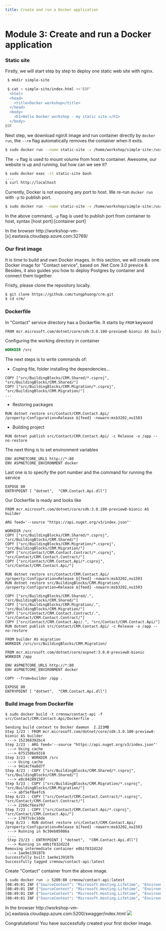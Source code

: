 ```yaml
---
title: Create and run a Docker application
---
```


# Module 3: Create and run a Docker application

### Static site

Firstly, we will start step by step to deploy one static web site with nginx.

```bash
 $ mkdir simple-site

 $ cat > simple-site/index.html <<'EOF'
  <html>
  <head>
    <title>Docker workshop</title>
  </head>
  <body>
    <h1>Hello Docker workshop - my static site.</h1>
  </body>
EOF
```

Next step, we download nginX image and run container directly by `docker run`, the `--rm` flag automatically removes the container when it exits.

```bash
$ sudo docker run --name static-site -v /home/workshop/simple-site:/usr/share/nginx/html:ro --rm nginx
```

The `-v` flag is used to mount volume from host to container. Awesome, our website is up and running, but how can we see it?

```bash
$ sudo docker exec -it static-site bash
....
$ curl http://localhost
```

Currently, Docker is not exposing any port to host. We re-run `docker run` with `-p` to publish port.

```bash
$ sudo docker run --name static-site -v /home/workshop/simple-site:/usr/share/nginx/html:ro -p 32769:80 -d nginx
```

In the above command, `-p` flag is used to publish port from container to host, syntax [host port]:[container port]

In the browser http://workshop-vm-[x].eastasia.cloudapp.azure.com:32769/

### Our first image

It is time to build and own Docker images. In this section, we will create one Docker image for "Contact service", based on .Net Core 3.0 previce 8. Besides, it also guides you how to deploy Postgres by container and connect them together.

Fristly, please clone the repository locally.

```bash
$ git clone https://github.com/tungphuong/crm.git
$ cd crm/
```

### Dockerfile

In "Contact" service directory has a Dockerfile. It starts by `FROM` keyword

```bash
FROM mcr.microsoft.com/dotnet/core/sdk:3.0.100-preview8-bionic AS builder
```

Configuring the working directory in container

```Dockerfile
WORKDIR /src
```

The next steps is to write commands of:

- Coping file, folder installing the dependencies...

```
COPY ["src/BuildingBlocks/CRM.Shared/*.csproj", "src/BuildingBlocks/CRM.Shared/"]
COPY ["src/BuildingBlocks/CRM.Migration/*.csproj", "src/BuildingBlocks/CRM.Migration/"]
...
```

- Restoring packages

```
RUN dotnet restore src/Contact/CRM.Contact.Api/ /property:Configuration=Release ${feed} -nowarn:msb3202,nu1503
```

- Building project

```
RUN dotnet publish src/Contact/CRM.Contact.Api/ -c Release -o /app --no-restore
```

The next thing is to set environment variables

```
ENV ASPNETCORE_URLS http://*:80
ENV ASPNETCORE_ENVIRONMENT docker
```

Last one is to specify the port number and the command for running the service

```
EXPOSE 80
ENTRYPOINT [ "dotnet",  "CRM.Contact.Api.dll"]
```

Our Dockerfile is ready and looks like

```
FROM mcr.microsoft.com/dotnet/core/sdk:3.0.100-preview8-bionic AS builder

ARG feed='--source "https://api.nuget.org/v3/index.json"'

WORKDIR /src
COPY ["src/BuildingBlocks/CRM.Shared/*.csproj", "src/BuildingBlocks/CRM.Shared/"]
COPY ["src/BuildingBlocks/CRM.Migration/*.csproj", "src/BuildingBlocks/CRM.Migration/"]
COPY ["src/Contact/CRM.Contact.Contract/*.csproj", "src/Contact/CRM.Contact.Contract/"]
COPY ["src/Contact/CRM.Contact.Api/*.csproj", "src/Contact/CRM.Contact.Api/"]

RUN dotnet restore src/Contact/CRM.Contact.Api/ /property:Configuration=Release ${feed} -nowarn:msb3202,nu1503
RUN dotnet restore src/BuildingBlocks/CRM.Migration/ /property:Configuration=Release ${feed} -nowarn:msb3202,nu1503

COPY ["src/BuildingBlocks/CRM.Shared/.", "src/BuildingBlocks/CRM.Shared/"]
COPY ["src/BuildingBlocks/CRM.Migration/.", "src/BuildingBlocks/CRM.Migration/"]
COPY ["src/Contact/CRM.Contact.Contract/.", "src/Contact/CRM.Contact.Contract/"]
COPY ["src/Contact/CRM.Contact.Api/.", "src/Contact/CRM.Contact.Api/"]
RUN dotnet publish src/Contact/CRM.Contact.Api/ -c Release -o /app --no-restore

FROM builder AS migration
WORKDIR /src/src/BuildingBlocks/CRM.Migration/

FROM mcr.microsoft.com/dotnet/core/aspnet:3.0.0-preview8-bionic
WORKDIR /app

ENV ASPNETCORE_URLS http://*:80
ENV ASPNETCORE_ENVIRONMENT docker

COPY --from=builder /app .

EXPOSE 80
ENTRYPOINT [ "dotnet",  "CRM.Contact.Api.dll"]
```

### Build image from Dockerfile

```
$ sudo docker build -t crmnow/contact-api -f src/Contact/CRM.Contact.Api/Dockerfile .

Sending build context to Docker daemon  2.223MB
Step 1/23 : FROM mcr.microsoft.com/dotnet/core/sdk:3.0.100-preview8-bionic AS builder
 ---> 152368392bc4
Step 2/23 : ARG feed='--source "https://api.nuget.org/v3/index.json"'
 ---> Using cache
 ---> 0751506e9318
Step 3/23 : WORKDIR /src
 ---> Using cache
 ---> 9414cf4a0d7f
Step 4/23 : COPY ["src/BuildingBlocks/CRM.Shared/*.csproj", "src/BuildingBlocks/CRM.Shared/"]
 ---> e8c842891507
Step 5/23 : COPY ["src/BuildingBlocks/CRM.Migration/*.csproj", "src/BuildingBlocks/CRM.Migration/"]
 ---> abf5ef0a4fc6
Step 6/23 : COPY ["src/Contact/CRM.Contact.Contract/*.csproj", "src/Contact/CRM.Contact.Contract/"]
 ---> 2266cf6ea797
Step 7/23 : COPY ["src/Contact/CRM.Contact.Api/*.csproj", "src/Contact/CRM.Contact.Api/"]
 ---> 17077cbc16de
Step 8/23 : RUN dotnet restore src/Contact/CRM.Contact.Api/ /property:Configuration=Release ${feed} -nowarn:msb3202,nu1503
 ---> Running in 9c30eb05086a
 ....
 Step 23/23 : ENTRYPOINT [ "dotnet",  "CRM.Contact.Api.dll"]
 ---> Running in e0b1f832d22d
Removing intermediate container e0b1f832d22d
 ---> 1ae9e139107b
Successfully built 1ae9e139107b
Successfully tagged crmnow/contact-api:latest
```

Create "Contact" container from the above image.

```bash
$ sudo docker run -p 5200:80 crmnow/contact-api:latest
[08:49:01 INF {"SourceContext": "Microsoft.Hosting.Lifetime", "Environment": "docker", "ApplicationName": "Contact-Service"}] Now listening on: http://[::]:80
[08:49:01 INF {"SourceContext": "Microsoft.Hosting.Lifetime", "Environment": "docker", "ApplicationName": "Contact-Service"}] Application started. Press Ctrl+C to shut down.
[08:49:01 INF {"SourceContext": "Microsoft.Hosting.Lifetime", "Environment": "docker", "ApplicationName": "Contact-Service"}] Hosting environment: docker
[08:49:01 INF {"SourceContext": "Microsoft.Hosting.Lifetime", "Environment": "docker", "ApplicationName": "Contact-Service"}] Content root path: /app
```

In the browser http://workshop-vm-[x].eastasia.cloudapp.azure.com:5200/swagger/index.html
![](/acw-containerization/contact-swagger.png)

Congratulations! You have successfully created your first docker image.
